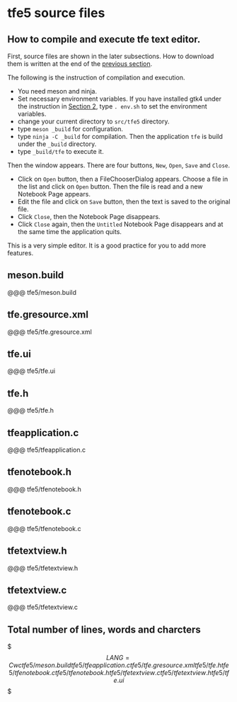 # tfe5 source files

## How to compile and execute tfe text editor.

First, source files are shown in the later subsections.
How to download them is written at the end of the [previous section](sec14.src.md).

The following is the instruction of compilation and execution.

- You need meson and ninja.
- Set necessary environment variables.
If you have installed gtk4 under the instruction in [Section 2](sec2.src.md), type `. env.sh` to set the environment variables.
- change your current directory to `src/tfe5` directory.
- type `meson _build` for configuration.
- type `ninja -C _build` for compilation.
Then the application `tfe` is build under the `_build` directory.
- type `_build/tfe` to execute it.

Then the window appears.
There are four buttons, `New`, `Open`, `Save` and `Close`.

- Click on `Open` button, then a FileChooserDialog appears.
Choose a file in the list and click on `Open` button.
Then the file is read and a new Notebook Page appears.
- Edit the file and click on `Save` button, then the text is saved to the original file.
- Click `Close`, then the Notebook Page disappears.
- Click `Close` again, then the `Untitled` Notebook Page disappears and at the same time the application quits.

This is a very simple editor.
It is a good practice for you to add more features.

## meson.build

@@@ tfe5/meson.build

## tfe.gresource.xml

@@@ tfe5/tfe.gresource.xml

## tfe.ui

@@@ tfe5/tfe.ui

## tfe.h

@@@ tfe5/tfe.h

## tfeapplication.c

@@@ tfe5/tfeapplication.c

## tfenotebook.h

@@@ tfe5/tfenotebook.h

## tfenotebook.c

@@@ tfe5/tfenotebook.c

## tfetextview.h

@@@ tfe5/tfetextview.h

## tfetextview.c

@@@ tfe5/tfetextview.c

## Total number of lines, words and charcters

$$$
LANG=C wc tfe5/meson.build tfe5/tfeapplication.c tfe5/tfe.gresource.xml tfe5/tfe.h tfe5/tfenotebook.c tfe5/tfenotebook.h tfe5/tfetextview.c tfe5/tfetextview.h tfe5/tfe.ui
$$$
